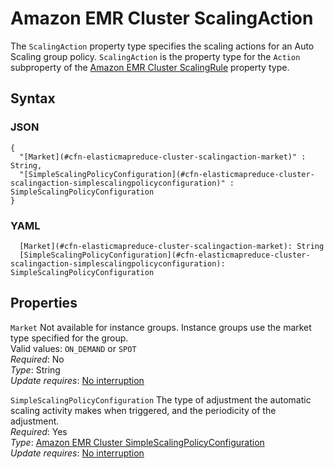 # Amazon EMR Cluster ScalingAction<a name="aws-properties-elasticmapreduce-cluster-scalingaction"></a>

The `ScalingAction` property type specifies the scaling actions for an Auto Scaling group policy\. `ScalingAction` is the property type for the `Action` subproperty of the [Amazon EMR Cluster ScalingRule](aws-properties-emr-cluster-jobflowinstancesconfig-instancegroupconfig-autoscalingpolicy-constraints-scalingrule.md) property type\.

## Syntax<a name="w4ab1c21c14e1204b5"></a>

### JSON<a name="aws-properties-elasticmapreduce-cluster-scalingaction-syntax.json"></a>

```
{
  "[Market](#cfn-elasticmapreduce-cluster-scalingaction-market)" : String,
  "[SimpleScalingPolicyConfiguration](#cfn-elasticmapreduce-cluster-scalingaction-simplescalingpolicyconfiguration)" : SimpleScalingPolicyConfiguration
}
```

### YAML<a name="aws-properties-elasticmapreduce-cluster-scalingaction-syntax.yaml"></a>

```
  [Market](#cfn-elasticmapreduce-cluster-scalingaction-market): String
  [SimpleScalingPolicyConfiguration](#cfn-elasticmapreduce-cluster-scalingaction-simplescalingpolicyconfiguration): SimpleScalingPolicyConfiguration
```

## Properties<a name="w4ab1c21c14e1204b7"></a>

`Market`  <a name="cfn-elasticmapreduce-cluster-scalingaction-market"></a>
Not available for instance groups\. Instance groups use the market type specified for the group\.  
Valid values: `ON_DEMAND` or `SPOT`  
*Required*: No  
*Type*: String  
*Update requires*: [No interruption](using-cfn-updating-stacks-update-behaviors.md#update-no-interrupt)

`SimpleScalingPolicyConfiguration`  <a name="cfn-elasticmapreduce-cluster-scalingaction-simplescalingpolicyconfiguration"></a>
The type of adjustment the automatic scaling activity makes when triggered, and the periodicity of the adjustment\.  
*Required*: Yes  
*Type*: [Amazon EMR Cluster SimpleScalingPolicyConfiguration](aws-properties-elasticmapreduce-cluster-simplescalingpolicyconfiguration.md)  
*Update requires*: [No interruption](using-cfn-updating-stacks-update-behaviors.md#update-no-interrupt)
